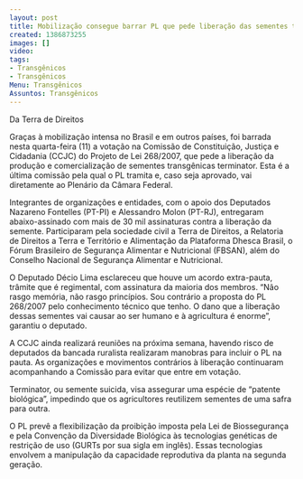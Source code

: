 ```yaml
---
layout: post
title: Mobilização consegue barrar PL que pede liberação das sementes terminator
created: 1386873255
images: []
video: 
tags:
- Transgênicos
- Transgênicos
Menu: Transgênicos
Assuntos: Transgênicos
---
```



Da Terra de Direitos

Graças à mobilização intensa no Brasil e em outros países, foi barrada nesta quarta-feira (11) a votação na Comissão de Constituição, Justiça e Cidadania (CCJC) do Projeto de Lei 268/2007, que pede a liberação da produção e comercialização de sementes transgênicas terminator. Esta é a última comissão pela qual o PL tramita e, caso seja aprovado, vai diretamente ao Plenário da Câmara Federal.


Integrantes de organizações e entidades, com o apoio dos Deputados Nazareno Fontelles (PT-PI) e Alessandro Molon (PT-RJ), entregaram abaixo-assinado com mais de 30 mil assinaturas contra a liberação da semente. Participaram pela sociedade civil a Terra de Direitos, a Relatoria de Direitos a Terra e Território e Alimentação da Plataforma Dhesca Brasil, o Fórum Brasileiro de Segurança Alimentar e Nutricional (FBSAN), além do Conselho Nacional de Segurança Alimentar e Nutricional.


O Deputado Décio Lima esclareceu que houve um acordo extra-pauta, trâmite que é regimental, com assinatura da maioria dos membros. “Não rasgo memória, não rasgo princípios. Sou contrário a proposta do PL 268/2007 pelo conhecimento técnico que tenho. O dano que a liberação dessas sementes vai causar ao ser humano e à agricultura é enorme”, garantiu o deputado.


A CCJC ainda realizará reuniões na próxima semana, havendo risco de deputados da bancada ruralista realizaram manobras para incluir o PL na pauta. As organizações e movimentos contrários à liberação continuaram acompanhando a Comissão para evitar que entre em votação.


Terminator, ou semente suicida, visa assegurar uma espécie de “patente biológica”, impedindo que os agricultores reutilizem sementes de uma safra para outra.


O PL prevê a flexibilização da proibição imposta pela Lei de Biossegurança e pela Convenção da Diversidade Biológica às tecnologias genéticas de restrição de uso (GURTs por sua sigla em inglês). Essas tecnologias envolvem a manipulação da capacidade reprodutiva da planta na segunda geração.
